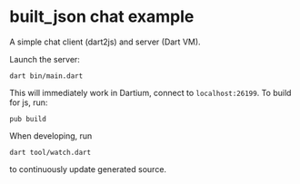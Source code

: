 # built_json chat example

A simple chat client (dart2js) and server (Dart VM).

Launch the server:

`dart bin/main.dart`

This will immediately work in Dartium, connect to `localhost:26199`. To build for js, run:

`pub build`

When developing, run

`dart tool/watch.dart`

to continuously update generated source.
